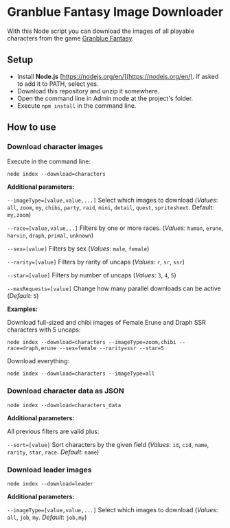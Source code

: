 # Granblue Fantasy Image Downloader #

With this Node script you can download the images of all playable characters from the game [Granblue Fantasy](http://game.granbluefantasy.jp/).


## Setup ##

- Install **Node.js** [https://nodejs.org/en/](https://nodejs.org/en/). If asked to add it to PATH, select yes.
- Download this repository and unzip it somewhere.
- Open the command line in Admin mode at the project's folder.
- Execute `npm install` in the command line.

## How to use

### Download character images ###

Execute in the command line:

	node index --download=characters

**Additional parameters:**

`--imageType=[value,value,...]` Select which images to download (*Values*: `all`, `zoom`, `my`, `chibi`, `party`, `raid`, `mini`, `detail`, `quest`, `spritesheet`. Default: `my,zoom`)

`--race=[value,value,..]` Filters by one or more races. (*Values*: `human`, `erune`, `harvin`, `draph`, `primal`, `unknown`)

`--sex=[value]` Filters by sex (*Values*: `male`, `female`)

`--rarity=[value]` Filters by rarity of uncaps (*Values*: `r`, `sr`, `ssr`)

`--star=[value]` Filters by number of uncaps (*Values*: `3`, `4`, `5`)

`--maxRequests=[value]` Change how many parallel downloads can be active (*Default*: `5`)


**Examples:** 

Download full-sized and chibi images of Female Erune and Draph SSR characters with 5 uncaps:

	node index --download=characters --imageType=zoom,chibi --race=draph,erune --sex=female --rarity=ssr --star=5

Download everything:

	node index --download=characters --imageType=all


### Download character data as JSON ###

	node index --download=characters_data

**Additional parameters:**

All previous filters are valid plus:

`--sort=[value]` Sort characters by the given field (*Values*: `id`, `cid`, `name`, `rarity`, `star`, `race`. *Default*: `name`)


### Download leader images ###

	node index --download=leader

**Additional parameters:**

`--imageType=[value,value,...]` Select which images to download (*Values*: `all`, `job`, `my`. *Default*: `job,my`)

